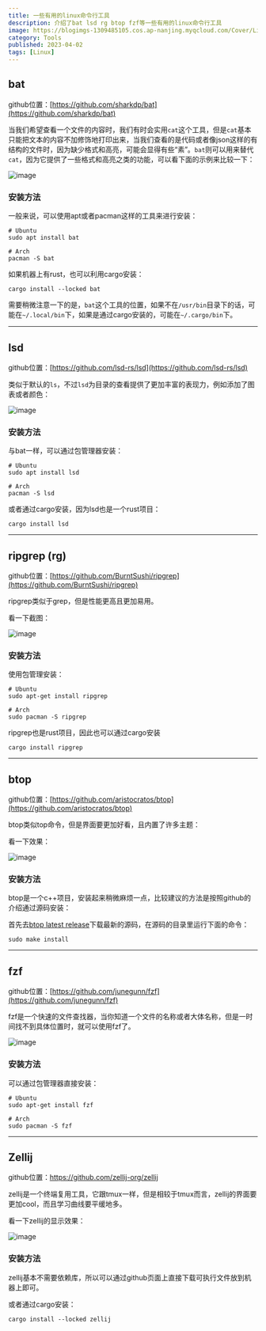 ```yaml
---
title: 一些有用的linux命令行工具
description: 介绍了bat lsd rg btop fzf等一些有用的linux命令行工具
image: https://blogimgs-1309485105.cos.ap-nanjing.myqcloud.com/Cover/Linux/4.jpg
category: Tools
published: 2023-04-02
tags: [Linux]
---
```


## bat

github位置：[https://github.com/sharkdp/bat](https://github.com/sharkdp/bat)

当我们希望查看一个文件的内容时，我们有时会实用`cat`这个工具，但是`cat`基本只能把文本的内容不加修饰地打印出来，当我们查看的是代码或者像json这样的有结构的文件时，因为缺少格式和高亮，可能会显得有些“素”。`bat`则可以用来替代`cat`，因为它提供了一些格式和高亮之类的功能，可以看下面的示例来比较一下：


![image](https://b3logfile.com/siyuan/1644568593533/assets/image-20240512221356-h0ywujz.png)

### 安装方法

一般来说，可以使用apt或者pacman这样的工具来进行安装：

```shell
# Ubuntu
sudo apt install bat

# Arch
pacman -S bat
```

如果机器上有rust，也可以利用cargo安装：

```shell
cargo install --locked bat
```

需要稍微注意一下的是，`bat`这个工具的位置，如果不在`/usr/bin`目录下的话，可能在`~/.local/bin`下，如果是通过cargo安装的，可能在`~/.cargo/bin`下。

---

## lsd

github位置：[https://github.com/lsd-rs/lsd](https://github.com/lsd-rs/lsd)

类似于默认的`ls`，不过`lsd`为目录的查看提供了更加丰富的表现力，例如添加了图表或者颜色：

![image](https://b3logfile.com/siyuan/1644568593533/assets/image-20240512222105-xh5ykt3.png)

### 安装方法

与bat一样，可以通过包管理器安装：

```shell
# Ubuntu
sudo apt install lsd

# Arch
pacman -S lsd
```

或者通过cargo安装，因为lsd也是一个rust项目：

```shell
cargo install lsd
```

---

## ripgrep (rg)

github位置：[https://github.com/BurntSushi/ripgrep](https://github.com/BurntSushi/ripgrep)

ripgrep类似于grep，但是性能更高且更加易用。

看一下截图：

![image](https://b3logfile.com/siyuan/1644568593533/assets/image-20240512224810-uj0hoog.png)


### 安装方法

使用包管理安装：

```shell
# Ubuntu
sudo apt-get install ripgrep

# Arch
sudo pacman -S ripgrep
```

ripgrep也是rust项目，因此也可以通过cargo安装

```shell
cargo install ripgrep
```

---

## btop

github位置：[https://github.com/aristocratos/btop](https://github.com/aristocratos/btop)

btop类似top命令，但是界面要更加好看，且内置了许多主题：

看一下效果：

![image](https://b3logfile.com/siyuan/1644568593533/assets/image-20240512225147-xmmlclh.png)


### 安装方法

btop是一个c++项目，安装起来稍微麻烦一点，比较建议的方法是按照github的介绍通过源码安装：

首先去[btop latest release](https://github.com/aristocratos/btop/releases/latest)下载最新的源码，在源码的目录里运行下面的命令：

```shell
sudo make install
```

---

## fzf

github位置：[https://github.com/junegunn/fzf](https://github.com/junegunn/fzf)

fzf是一个快速的文件查找器，当你知道一个文件的名称或者大体名称，但是一时间找不到具体位置时，就可以使用fzf了。


![image](https://b3logfile.com/siyuan/1644568593533/assets/image-20240512225746-2emobtw.png)



### 安装方法

可以通过包管理器直接安装：

```shell
# Ubuntu
sudo apt-get install fzf

# Arch
sudo pacman -S fzf
```

---

## Zellij

github位置：https://github.com/zellij-org/zellij

zellij是一个终端复用工具，它跟tmux一样，但是相较于tmux而言，zellij的界面要更加cool，而且学习曲线要平缓地多。

看一下zellij的显示效果：


![image](https://b3logfile.com/siyuan/1644568593533/assets/image-20240512230248-6ltny7r.png)


### 安装方法

zellij基本不需要依赖库，所以可以通过github页面上直接下载可执行文件放到机器上即可。

或者通过cargo安装：

```shell
cargo install --locked zellij
```
